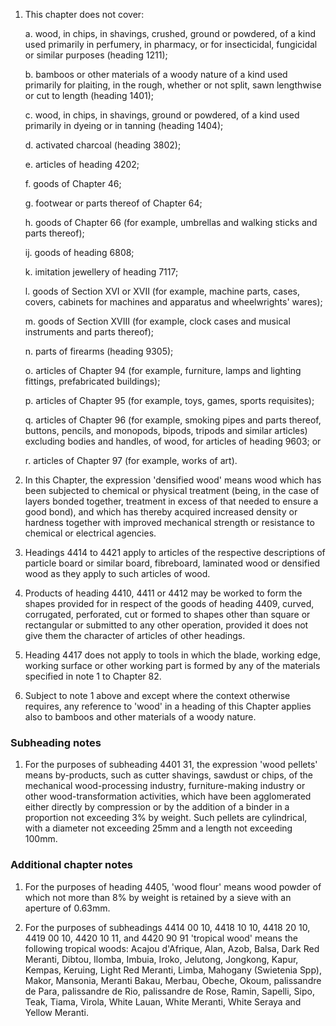 1. This chapter does not cover:

    a. wood, in chips, in shavings, crushed, ground or powdered, of a kind used primarily in perfumery, in pharmacy, or for insecticidal, fungicidal or similar purposes (heading 1211);
    
    b. bamboos or other materials of a woody nature of a kind used primarily for plaiting, in the rough, whether or not split, sawn lengthwise or cut to length (heading 1401);
    
    c. wood, in chips, in shavings, ground or powdered, of a kind used primarily in dyeing or in tanning (heading 1404);
    
    d. activated charcoal (heading 3802);
    
    e. articles of heading 4202;
    
    f. goods of Chapter 46;
    
    g. footwear or parts thereof of Chapter 64;
    
    h. goods of Chapter 66 (for example, umbrellas and walking sticks and parts thereof);
    
    ij. goods of heading 6808;
    
    k. imitation jewellery of heading 7117;
    
    l. goods of Section XVI or XVII (for example, machine parts, cases, covers, cabinets for machines and apparatus and wheelwrights' wares);
    
    m. goods of Section XVIII (for example, clock cases and musical instruments and parts thereof);
    
    n. parts of firearms (heading 9305);
    
    o. articles of Chapter 94 (for example, furniture, lamps and lighting fittings, prefabricated buildings);
    
    p. articles of Chapter 95 (for example, toys, games, sports requisites);
    
    q. articles of Chapter 96 (for example, smoking pipes and parts thereof, buttons, pencils, and monopods, bipods, tripods and similar articles) excluding bodies and handles, of wood, for articles of heading 9603; or
    
    r. articles of Chapter 97 (for example, works of art).

2. In this Chapter, the expression 'densified wood' means wood which has been subjected to chemical or physical treatment (being, in the case of layers bonded together, treatment in excess of that needed to ensure a good bond), and which has thereby acquired increased density or hardness together with improved mechanical strength or resistance to chemical or electrical agencies.

3. Headings 4414 to 4421 apply to articles of the respective descriptions of particle board or similar board, fibreboard, laminated wood or densified wood as they apply to such articles of wood.

4. Products of heading 4410, 4411 or 4412 may be worked to form the shapes provided for in respect of the goods of heading 4409, curved, corrugated, perforated, cut or formed to shapes other than square or rectangular or submitted to any other operation, provided it does not give them the character of articles of other headings.

5. Heading 4417 does not apply to tools in which the blade, working edge, working surface or other working part is formed by any of the materials specified in note 1 to Chapter 82.

6. Subject to note 1 above and except where the context otherwise requires, any reference to 'wood' in a heading of this Chapter applies also to bamboos and other materials of a woody nature.

### Subheading notes

1. For the purposes of subheading 4401 31, the expression 'wood pellets' means by-products, such as cutter shavings, sawdust or chips, of the mechanical wood-processing industry, furniture-making industry or other wood-transformation activities, which have been agglomerated either directly by compression or by the addition of a binder in a proportion not exceeding 3% by weight. Such pellets are cylindrical, with a diameter not exceeding 25mm and a length not exceeding 100mm.

### Additional chapter notes

1. For the purposes of heading 4405, 'wood flour' means wood powder of which not more than 8% by weight is retained by a sieve with an aperture of 0.63mm.

2. For the purposes of subheadings 4414 00 10, 4418 10 10, 4418 20 10, 4419 00 10, 4420 10 11, and 4420 90 91 'tropical wood' means the following tropical woods: Acajou d'Afrique, Alan, Azob, Balsa, Dark Red Meranti, Dibtou, Ilomba, Imbuia, Iroko, Jelutong, Jongkong, Kapur, Kempas, Keruing, Light Red Meranti, Limba, Mahogany (Swietenia Spp), Makor, Mansonia, Meranti Bakau, Merbau, Obeche, Okoum, palissandre de Para, palissandre de Rio, palissandre de Rose, Ramin, Sapelli, Sipo, Teak, Tiama, Virola, White Lauan, White Meranti, White Seraya and Yellow Meranti.
